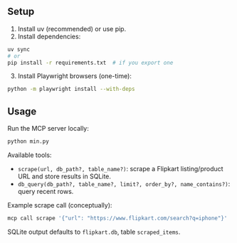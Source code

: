 ## Setup

1. Install uv (recommended) or use pip.
2. Install dependencies:

```bash
uv sync
# or
pip install -r requirements.txt  # if you export one
```

3. Install Playwright browsers (one-time):

```bash
python -m playwright install --with-deps
```

## Usage

Run the MCP server locally:

```bash
python min.py
```

Available tools:
- `scrape(url, db_path?, table_name?)`: scrape a Flipkart listing/product URL and store results in SQLite.
- `db_query(db_path?, table_name?, limit?, order_by?, name_contains?)`: query recent rows.

Example scrape call (conceptually):

```bash
mcp call scrape '{"url": "https://www.flipkart.com/search?q=iphone"}'
```

SQLite output defaults to `flipkart.db`, table `scraped_items`.

